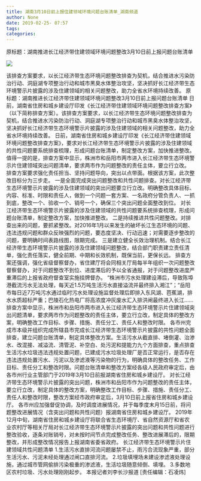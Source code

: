 ```yaml
---
title: 湖南3月10日前上报住建领域环境问题台账清单_湖南频道
author: None
date: 2019-02-25- 07:57
tags: 
categories: 
---
```

原标题：湖南推进长江经济带住建领域环境问题整改3月10日前上报问题台账清单
<!-- more -->
                
<img align="center" border="0" src="http://p2.ifengimg.com/a/2016/0810/204c433878d5cf9size1_w16_h16.png" />
                
            
该排查方案要求，以长江经济带生态环境问题整改排查为契机，结合推进水污染防治行动、洞庭湖专项整治行动和城市黑臭水体整治攻坚，坚决抓好长江经济带生态环境警示片披露的涉及住建领域的相关问题整改，助力全省水环境持续改善。
原标题：湖南推进长江经济带住建领域环境问题整改3月10日前上报问题台账清单
日前，湖南省住房和城乡建设厅印发《长江经济带住建领域环境问题整改排查方案》（以下简称排查方案）。该排查方案要求，以长江经济带生态环境问题整改排查为契机，结合推进水污染防治行动、洞庭湖专项整治行动和城市黑臭水体整治攻坚，坚决抓好长江经济带生态环境警示片披露的涉及住建领域的相关问题整改，助力全省水环境持续改善。
日前，湖南省住房和城乡建设厅印发《长江经济带住建领域环境问题整改排查方案》，要求对长江经济带生态环境警示片披露的涉及住建领域的共性问题要系统排查梳理，形成问题台账清单，制定整改方案，加快推进整改。
值得一提的是，排查方案中显示，株洲市和岳阳市两市进入长江经济带生态环境警示片住建领域突出问题清单，要求两市作为问题整改的责任主体，要立行立改。
排查方案要求强化责任担当、坚持问题导向，突出以点带面。根据该方案，此次整改目标分为三步走。
一是全面完成突出问题整改和共性问题排查。对长江经济带生态环境警示片披露的涉及住建领域的突出问题要立行立改。明确整改具体目标、内容、标准、时限和责任人，做到一个问题一套方案、一名政府分管负责人、一抓到底，整改一个、验收一个、销号一个，确保三个突出问题全面整改到位。
对长江经济带生态环境警示片披露的涉及住建领域的共性问题要系统排查梳理，形成问题台账清单，制定整改方案，加快推进整改。
二是持续推进共性问题整改。对排查出来的问题，要抓紧整改。对2016年1月以来发生的破坏长江生态环境的问题、违法违规问题和群众反映强烈的问题，要态度坚决、行动迅速；对需要逐步整改的问题，要明确时间表路线图，限期完成。
三是建立健全长效治理机制。结合长江经济带生态环境警示片披露的涉及住建领域问题整改，结合部门职责建立责任清单，强化责任落实，健全前期、中期和长效机制，既保当前，更保长远。
排查方案还强调，强化省级督察督办，省住建厅将会同相关厅局每半年组织一次问题整改督察督办，对于问题整改不到位、进度滞后的予以全省通报，对于问题整改进度严重滞后的上报省政府督查室实施挂牌督办。
“株洲市污水处理建设滞后，导致陈埠港截流污水无法处理，每天近1.5万吨生活污水直接溢流并最终排入湘江”；“岳阳市每日近7万吨污水通过临时污水处理设施监督处理后即排入东风湖、芭蕉湖，排水水质超标严重；巴陵石化热电厂将高浓度冲灰废水汇入排洪闸最终进入长江……排查方案中显示，株洲市和岳阳市两市进入长江经济带生态环境警示片住建领域突出问题清单，要求两市作为问题整改的责任主体，要立行立改，制定具体的整改方案，明确整改工作目标、步骤、措施、责任分工、责任人和整改时限。
各市州完成市本级并组织完成所辖县市完成长江经济带生态环境警示片披露的共性问题全面排查，建立问题台账清单，制定具体整改方案。生活污水从截直排、堵倒灌、治渗水、改混接、减溢流、清管泥、补空白、处污泥和提能力九个方面排查，重点排查生活污水垃圾违法违规处置问题，已建成污水垃圾处理厂是否正常运行，是否存在违法违规处置污水、污泥以及渗滤液等污染物的行为，明确具体的整改任务、工作目标、责任分工和整改时限。问题台账清单和整改方案经各级人民政府审定后，由各市州行业主管部门于2019年3月10日前报湖南省住房和城乡建设厅。
对长江经济带生态环境警示片披露的突出问题，株洲市和岳阳市作为问题整改的责任主体，要立行立改，制定具体的整改方案，明确整改工作目标、步骤、措施、责任分工、责任人和整改时限，整改方案经市政府审定后，3月10日前上报省住房和城乡建设厅。
各市州应加强督促协调，及时调度进展情况，并于每季度末月15日前，将问题整改进展情况（含突出问题和共性问题）报湖南省住房和城乡建设厅。
2019年12月中旬，湖南省住房和城乡建设厅将联合省生态环境厅、省自然资源厅和省农业农村厅等相关厅局对长江经济带生态环境警示片披露的突出问题和共性问题进行整改验收，逐条对账销号，对未按时间节点完成整改任务、整改进展滞后的，限期整改，并形成整改情况报告上报湖南省委省政府。
长江经济带生态环境警示片住建领域共性问题清单
1.生活污水直排河流问题屡禁不止，雨污合流现象严重，部分生活污水、污泥未经处理通过闸口直排河流。
2.垃圾填埋场未建设渗滤液处理设施，通过城市管网偷排污染极重的渗滤液，生活垃圾随意倾倒、填埋。
3.多数地区农村垃圾、污水处理刚刚起步。
本报记者刘李长沙报道
[责任编辑：石凌炜]
            
